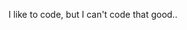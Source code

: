 I like to code, but I can't code that good..

<!---
c4lyp5o/c4lyp5o is a ✨ special ✨ repository because its `README.md` (this file) appears on your GitHub profile.
You can click the Preview link to take a look at your changes.
--->
